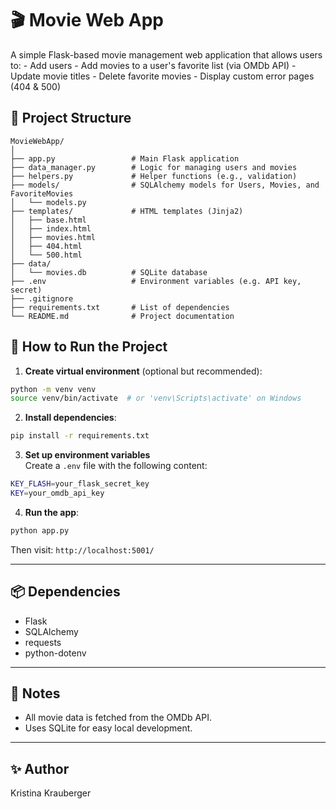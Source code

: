 # 🎬 Movie Web App

A simple Flask-based movie management web application that allows users
to: - Add users - Add movies to a user's favorite list (via OMDb API) -
Update movie titles - Delete favorite movies - Display custom error
pages (404 & 500)

## 📁 Project Structure

    MovieWebApp/
    │
    ├── app.py                 # Main Flask application
    ├── data_manager.py        # Logic for managing users and movies
    ├── helpers.py             # Helper functions (e.g., validation)
    ├── models/                # SQLAlchemy models for Users, Movies, and FavoriteMovies
    │   └── models.py
    ├── templates/             # HTML templates (Jinja2)
    │   ├── base.html
    │   ├── index.html
    │   ├── movies.html
    │   ├── 404.html
    │   └── 500.html
    ├── data/
    │   └── movies.db          # SQLite database
    ├── .env                   # Environment variables (e.g. API key, secret)
    ├── .gitignore
    ├── requirements.txt       # List of dependencies
    └── README.md              # Project documentation

## 🚀 How to Run the Project

1.  **Create virtual environment** (optional but recommended):

``` bash
python -m venv venv
source venv/bin/activate  # or 'venv\Scripts\activate' on Windows
```

2.  **Install dependencies**:

``` bash
pip install -r requirements.txt
```

3.  **Set up environment variables**\
    Create a `.env` file with the following content:

``` bash
KEY_FLASH=your_flask_secret_key
KEY=your_omdb_api_key
```

4.  **Run the app**:

``` bash
python app.py
```

Then visit: `http://localhost:5001/`

------------------------------------------------------------------------

## 📦 Dependencies

-   Flask
-   SQLAlchemy
-   requests
-   python-dotenv

------------------------------------------------------------------------

## 🧠 Notes

-   All movie data is fetched from the OMDb API.
-   Uses SQLite for easy local development.

------------------------------------------------------------------------

## ✨ Author

Kristina Krauberger 
